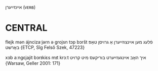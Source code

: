 אײַנזײַערן
(ᴠᴇʀʙ)

CENTRAL
========

flejk mən ájncizaˑjərn ə grojsn tɔp bɔršt פֿלעג מען אײַנצוזײַערן אַ גרויסן טאָפּ באָרשט {ETCP, Sîg Felső Szek, 47223}

xɔb aːngɛjajit bɔrᵻkiɛs mᵻt krɔːt איך האָב אײַנגעזײַערט בוריקעס מיט קרויט {Warsaw, Geller 2001: 171}